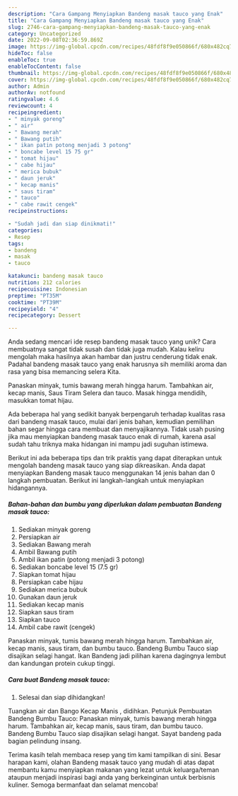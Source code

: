 ```yaml
---
description: "Cara Gampang Menyiapkan Bandeng masak tauco yang Enak"
title: "Cara Gampang Menyiapkan Bandeng masak tauco yang Enak"
slug: 2746-cara-gampang-menyiapkan-bandeng-masak-tauco-yang-enak
category: Uncategorized
date: 2022-09-08T02:36:59.869Z
image: https://img-global.cpcdn.com/recipes/48fdf8f9e050866f/680x482cq70/bandeng-masak-tauco-foto-resep-utama.jpg
hideToc: false
enableToc: true
enableTocContent: false
thumbnail: https://img-global.cpcdn.com/recipes/48fdf8f9e050866f/680x482cq70/bandeng-masak-tauco-foto-resep-utama.jpg
cover: https://img-global.cpcdn.com/recipes/48fdf8f9e050866f/680x482cq70/bandeng-masak-tauco-foto-resep-utama.jpg
author: Admin
authorAv: notfound
ratingvalue: 4.6
reviewcount: 4
recipeingredient:
- " minyak goreng"
- " air"
- " Bawang merah"
- " Bawang putih"
- " ikan patin potong menjadi 3 potong"
- " boncabe level 15 75 gr"
- " tomat hijau"
- " cabe hijau"
- " merica bubuk"
- " daun jeruk"
- " kecap manis"
- " saus tiram"
- " tauco"
- " cabe rawit cengek"
recipeinstructions:

- "Sudah jadi dan siap dinikmati!"
categories:
- Resep
tags:
- bandeng
- masak
- tauco

katakunci: bandeng masak tauco 
nutrition: 212 calories
recipecuisine: Indonesian
preptime: "PT35M"
cooktime: "PT39M"
recipeyield: "4"
recipecategory: Dessert

---
```





Anda sedang mencari ide resep bandeng masak tauco yang unik? Cara membuatnya sangat tidak susah dan tidak juga mudah. Kalau keliru mengolah maka hasilnya akan hambar dan justru cenderung tidak enak. Padahal bandeng masak tauco yang enak harusnya sih memiliki aroma dan rasa yang bisa memancing selera Kita.





Panaskan minyak, tumis bawang merah hingga harum. Tambahkan air, kecap manis, Saus Tiram Selera dan tauco. Masak hingga mendidih, masukkan tomat hijau.

Ada beberapa hal yang sedikit banyak berpengaruh terhadap kualitas rasa dari bandeng masak tauco, mulai dari jenis bahan, kemudian pemilihan bahan segar hingga cara membuat dan menyajikannya. Tidak usah pusing jika mau menyiapkan bandeng masak tauco enak di rumah, karena asal sudah tahu triknya maka hidangan ini mampu jadi suguhan istimewa.






Berikut ini ada beberapa tips dan trik praktis yang dapat diterapkan untuk mengolah bandeng masak tauco yang siap dikreasikan. Anda dapat menyiapkan Bandeng masak tauco menggunakan 14 jenis bahan dan 0 langkah pembuatan. Berikut ini langkah-langkah untuk menyiapkan hidangannya.

<!--inarticleads1-->

##### Bahan-bahan dan bumbu yang diperlukan dalam pembuatan Bandeng masak tauco:

1. Sediakan  minyak goreng
1. Persiapkan  air
1. Sediakan  Bawang merah
1. Ambil  Bawang putih
1. Ambil  ikan patin (potong menjadi 3 potong)
1. Sediakan  boncabe level 15 (7.5 gr)
1. Siapkan  tomat hijau
1. Persiapkan  cabe hijau
1. Sediakan  merica bubuk
1. Gunakan  daun jeruk
1. Sediakan  kecap manis
1. Siapkan  saus tiram
1. Siapkan  tauco
1. Ambil  cabe rawit (cengek)


Panaskan minyak, tumis bawang merah hingga harum. Tambahkan air, kecap manis, saus tiram, dan bumbu tauco. Bandeng Bumbu Tauco siap disajikan selagi hangat. Ikan Bandeng jadi pilihan karena dagingnya lembut dan kandungan protein cukup tinggi. 

<!--inarticleads2-->

##### Cara buat Bandeng masak tauco:


1. Selesai dan siap dihidangkan!

Tuangkan air dan Bango Kecap Manis , didihkan. Petunjuk Pembuatan Bandeng Bumbu Tauco: Panaskan minyak, tumis bawang merah hingga harum. Tambahkan air, kecap manis, saus tiram, dan bumbu tauco. Bandeng Bumbu Tauco siap disajikan selagi hangat. Sayat bandeng pada bagian pelindung insang. 

Terima kasih telah membaca resep yang tim kami tampilkan di sini. Besar harapan kami, olahan Bandeng masak tauco yang mudah di atas dapat membantu kamu menyiapkan makanan yang lezat untuk keluarga/teman ataupun menjadi inspirasi bagi anda yang berkeinginan untuk berbisnis kuliner. Semoga bermanfaat dan selamat mencoba!
